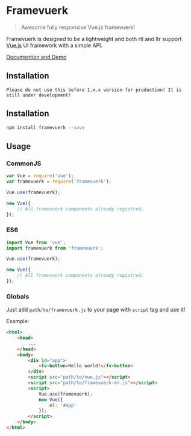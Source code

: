 # Framevuerk

> Awesome fully responsive Vue.js framevuerk!

Framevuerk is designed to be a lightweight and both rtl and ltr support [Vue.js](http://vuejs.org) UI framework with a simple API.

[Documention and Demo](http://framevuerk.com)


## Installation

`Please do not use this before 1.x.x version for production! It is still under development!`

## Installation

```bash
npm install framevuerk --save
```

## Usage

### CommonJS
```js
var Vue = require('vue');
var framevuerk = require('framevuerk');

Vue.use(framevuerk);

new Vue({
    // All framevuerk components already registred.
});
```


### ES6

```js
import Vue from 'vue';
import framevuerk from 'framevuerk';

Vue.use(framevuerk);

new Vue({
    // All framevuerk components already registred.
});
```

### Globals

Just add `path/to/framevuerk.js` to your page with `script` tag and use it!

Example:

```html
<html>
    <head>
        ...
    </head>
    <body>
        <div id="app">
            <fv-button>Hello world!</fv-button>
        </div>
        <script src="path/to/vue.js"></script>
        <script src="path/to/framevuerk-en.js"></script>
        <script>
            Vue.use(framevuerk);
            new Vue({
                el: '#app'
            });
        </script>
    </body>
</html>
```

